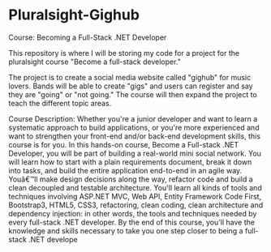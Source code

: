 # Pluralsight-Gighub
Course: Becoming a Full-Stack .NET Developer


This repository is where I will be storing my code for a project for the pluralsight course "Become a full-stack developer."

The project is to create a social media website called "gighub" for music lovers. Bands will be able to create "gigs" and users can register and say they are "going" or "not going." The course will then expand the project to teach the different topic areas.

Course Description:
Whether you're a junior developer and want to learn a systematic approach to build applications, or you're more experienced and want to strengthen your front-end and/or back-end development skills, this course is for you. In this hands-on course, Become a Full-stack .NET Developer, you will be part of building a real-world mini social network. You will learn how to start with a plain requirements document, break it down into tasks, and build the entire application end-to-end in an agile way. Youâ€™ll make design decisions along the way, refactor code and build a clean decoupled and testable architecture. You'll learn all kinds of tools and techniques involving ASP.NET MVC, Web API, Entity Framework Code First, Bootstrap3, HTML5, CSS3, refactoring, clean coding, clean architecture and dependency injection: in other words, the tools and techniques needed by every full-stack .NET developer. By the end of this course, you'll have the knowledge and skills necessary to take you one step closer to being a full-stack .NET develope
